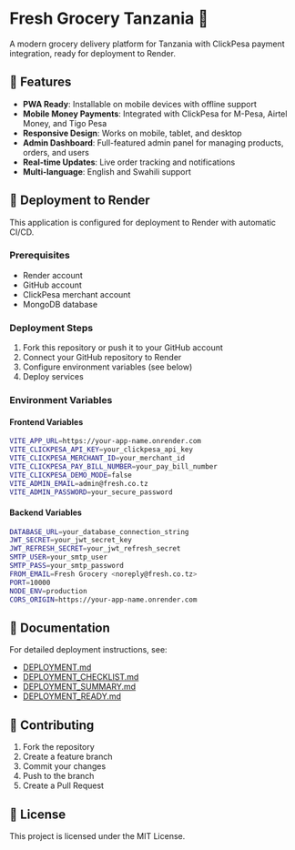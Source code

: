 # Fresh Grocery Tanzania 🥦

A modern grocery delivery platform for Tanzania with ClickPesa payment integration, ready for deployment to Render.

## 🌟 Features

- **PWA Ready**: Installable on mobile devices with offline support
- **Mobile Money Payments**: Integrated with ClickPesa for M-Pesa, Airtel Money, and Tigo Pesa
- **Responsive Design**: Works on mobile, tablet, and desktop
- **Admin Dashboard**: Full-featured admin panel for managing products, orders, and users
- **Real-time Updates**: Live order tracking and notifications
- **Multi-language**: English and Swahili support

## 🚀 Deployment to Render

This application is configured for deployment to Render with automatic CI/CD.

### Prerequisites
- Render account
- GitHub account
- ClickPesa merchant account
- MongoDB database

### Deployment Steps
1. Fork this repository or push it to your GitHub account
2. Connect your GitHub repository to Render
3. Configure environment variables (see below)
4. Deploy services

### Environment Variables

#### Frontend Variables
```bash
VITE_APP_URL=https://your-app-name.onrender.com
VITE_CLICKPESA_API_KEY=your_clickpesa_api_key
VITE_CLICKPESA_MERCHANT_ID=your_merchant_id
VITE_CLICKPESA_PAY_BILL_NUMBER=your_pay_bill_number
VITE_CLICKPESA_DEMO_MODE=false
VITE_ADMIN_EMAIL=admin@fresh.co.tz
VITE_ADMIN_PASSWORD=your_secure_password
```

#### Backend Variables
```bash
DATABASE_URL=your_database_connection_string
JWT_SECRET=your_jwt_secret_key
JWT_REFRESH_SECRET=your_jwt_refresh_secret
SMTP_USER=your_smtp_user
SMTP_PASS=your_smtp_password
FROM_EMAIL=Fresh Grocery <noreply@fresh.co.tz>
PORT=10000
NODE_ENV=production
CORS_ORIGIN=https://your-app-name.onrender.com
```

## 📖 Documentation

For detailed deployment instructions, see:
- [DEPLOYMENT.md](DEPLOYMENT.md)
- [DEPLOYMENT_CHECKLIST.md](DEPLOYMENT_CHECKLIST.md)
- [DEPLOYMENT_SUMMARY.md](DEPLOYMENT_SUMMARY.md)
- [DEPLOYMENT_READY.md](DEPLOYMENT_READY.md)

## 🤝 Contributing

1. Fork the repository
2. Create a feature branch
3. Commit your changes
4. Push to the branch
5. Create a Pull Request

## 📄 License

This project is licensed under the MIT License.